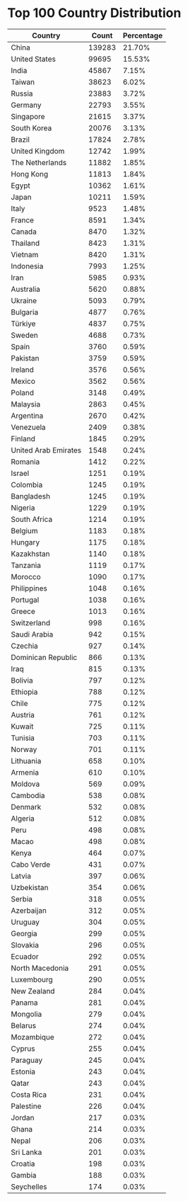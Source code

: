 # Top 100 Country Distribution
| Country | Count | Percentage |
|----|----|----|
| China | 139283 | 21.70% |
| United States | 99695 | 15.53% |
| India | 45867 | 7.15% |
| Taiwan | 38623 | 6.02% |
| Russia | 23883 | 3.72% |
| Germany | 22793 | 3.55% |
| Singapore | 21615 | 3.37% |
| South Korea | 20076 | 3.13% |
| Brazil | 17824 | 2.78% |
| United Kingdom | 12742 | 1.99% |
| The Netherlands | 11882 | 1.85% |
| Hong Kong | 11813 | 1.84% |
| Egypt | 10362 | 1.61% |
| Japan | 10211 | 1.59% |
| Italy | 9523 | 1.48% |
| France | 8591 | 1.34% |
| Canada | 8470 | 1.32% |
| Thailand | 8423 | 1.31% |
| Vietnam | 8420 | 1.31% |
| Indonesia | 7993 | 1.25% |
| Iran | 5985 | 0.93% |
| Australia | 5620 | 0.88% |
| Ukraine | 5093 | 0.79% |
| Bulgaria | 4877 | 0.76% |
| Türkiye | 4837 | 0.75% |
| Sweden | 4688 | 0.73% |
| Spain | 3760 | 0.59% |
| Pakistan | 3759 | 0.59% |
| Ireland | 3576 | 0.56% |
| Mexico | 3562 | 0.56% |
| Poland | 3148 | 0.49% |
| Malaysia | 2863 | 0.45% |
| Argentina | 2670 | 0.42% |
| Venezuela | 2409 | 0.38% |
| Finland | 1845 | 0.29% |
| United Arab Emirates | 1548 | 0.24% |
| Romania | 1412 | 0.22% |
| Israel | 1251 | 0.19% |
| Colombia | 1245 | 0.19% |
| Bangladesh | 1245 | 0.19% |
| Nigeria | 1229 | 0.19% |
| South Africa | 1214 | 0.19% |
| Belgium | 1183 | 0.18% |
| Hungary | 1175 | 0.18% |
| Kazakhstan | 1140 | 0.18% |
| Tanzania | 1119 | 0.17% |
| Morocco | 1090 | 0.17% |
| Philippines | 1048 | 0.16% |
| Portugal | 1038 | 0.16% |
| Greece | 1013 | 0.16% |
| Switzerland | 998 | 0.16% |
| Saudi Arabia | 942 | 0.15% |
| Czechia | 927 | 0.14% |
| Dominican Republic | 866 | 0.13% |
| Iraq | 815 | 0.13% |
| Bolivia | 797 | 0.12% |
| Ethiopia | 788 | 0.12% |
| Chile | 775 | 0.12% |
| Austria | 761 | 0.12% |
| Kuwait | 725 | 0.11% |
| Tunisia | 703 | 0.11% |
| Norway | 701 | 0.11% |
| Lithuania | 658 | 0.10% |
| Armenia | 610 | 0.10% |
| Moldova | 569 | 0.09% |
| Cambodia | 538 | 0.08% |
| Denmark | 532 | 0.08% |
| Algeria | 512 | 0.08% |
| Peru | 498 | 0.08% |
| Macao | 498 | 0.08% |
| Kenya | 464 | 0.07% |
| Cabo Verde | 431 | 0.07% |
| Latvia | 397 | 0.06% |
| Uzbekistan | 354 | 0.06% |
| Serbia | 318 | 0.05% |
| Azerbaijan | 312 | 0.05% |
| Uruguay | 304 | 0.05% |
| Georgia | 299 | 0.05% |
| Slovakia | 296 | 0.05% |
| Ecuador | 292 | 0.05% |
| North Macedonia | 291 | 0.05% |
| Luxembourg | 290 | 0.05% |
| New Zealand | 284 | 0.04% |
| Panama | 281 | 0.04% |
| Mongolia | 279 | 0.04% |
| Belarus | 274 | 0.04% |
| Mozambique | 272 | 0.04% |
| Cyprus | 255 | 0.04% |
| Paraguay | 245 | 0.04% |
| Estonia | 243 | 0.04% |
| Qatar | 243 | 0.04% |
| Costa Rica | 231 | 0.04% |
| Palestine | 226 | 0.04% |
| Jordan | 217 | 0.03% |
| Ghana | 214 | 0.03% |
| Nepal | 206 | 0.03% |
| Sri Lanka | 201 | 0.03% |
| Croatia | 198 | 0.03% |
| Gambia | 188 | 0.03% |
| Seychelles | 174 | 0.03% |
